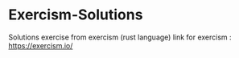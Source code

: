 # Exercism-Solutions
Solutions exercise from exercism (rust language)
link for exercism : https://exercism.io/
